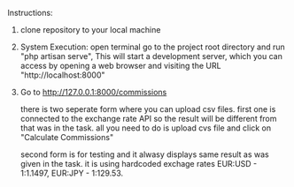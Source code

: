 Instructions:

1) clone repository to your local machine

2) System Execution:
    open terminal go to the project root directory and run "php artisan serve",
    This will start a development server, which you can access by opening a web browser and visiting the URL "http://localhost:8000"
3) Go to http://127.0.0.1:8000/commissions

    there is two seperate form where you can upload csv files.   first one is connected to the exchange rate API so the result will be different from that was in the task.  all you need to do is upload cvs file and click on "Calculate Commissions"

    second form is for testing and it alwasy displays same result as was given in the task. it is using hardcoded exchage rates EUR:USD - 1:1.1497, EUR:JPY - 1:129.53.
        
        

